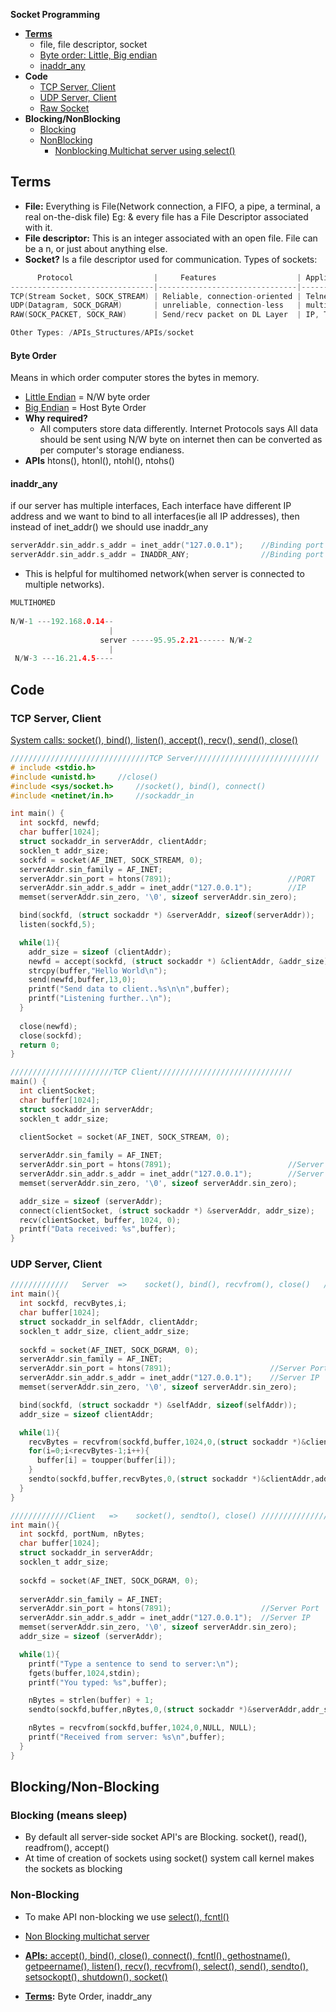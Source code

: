 **Socket Programming**
- **[Terms](#t)**
  - file, file descriptor, socket
  - [Byte order: Little, Big endian](#bo)
  - [inaddr_any](#ia)
- **Code**
  - [TCP Server, Client](#t)
  - [UDP Server, Client](#u)
  - [Raw Socket](raw_socket.md)
- **Blocking/NonBlocking**
  - [Blocking](#b)
  - [NonBlocking](#nb)
    - [Nonblocking Multichat server using select()](nonblocking_multichat_server.md)

<a name=t></a>
## Terms
- **File:** Everything is File(Network connection, a FIFO, a pipe, a terminal, a real on-the-disk file) Eg: & every file has a File Descriptor associated with it. 
- **File descriptor:** This is an integer associated with an open file. File can be a n, or just about anything else.
- **Socket?** Is a file descriptor used for communication. Types of sockets:
```c
      Protocol                  |     Features                  | Applications using
--------------------------------|-------------------------------|---------------------------
TCP(Stream Socket, SOCK_STREAM) | Reliable, connection-oriented | Telnet, HTTP
UDP(Datagram, SOCK_DGRAM)       | unreliable, connection-less   | multiplayer games, streaming audio, video conferencing, TFTP
RAW(SOCK_PACKET, SOCK_RAW)      | Send/recv packet on DL Layer  | IP, Transport, Application Headers are placed by the Application only

Other Types: /APIs_Structures/APIs/socket
```
<a name=bo></a>
#### Byte Order
Means in which order computer stores the bytes in memory.
- [Little Endian](/Languages/Programming_Languages/C/Bitwise) = N/W byte order
- [Big Endian](/Languages/Programming_Languages/C/Bitwise) = Host Byte Order
- **Why required?** 
  - All computers store data differently. Internet Protocols says All data should be sent using N/W byte on internet then can be converted as per computer's storage endianess.
- **APIs** htons(), htonl(), ntohl(), ntohs()
<a name=ia></a>
#### inaddr_any
if our server has multiple interfaces, Each interface have different IP address and we want to bind to all interfaces(ie all IP addresses), then instead of inet_addr() we should use inaddr_any
```c
serverAddr.sin_addr.s_addr = inet_addr("127.0.0.1");    //Binding port to localhost(127.0.0.1)
serverAddr.sin_addr.s_addr = INADDR_ANY;                //Binding port to all available IPs
```
- This is helpful for multihomed network(when server is connected to multiple networks).
```c
MULTIHOMED
  
N/W-1 ---192.168.0.14--
                      |
                    server -----95.95.2.21------ N/W-2
                      |
 N/W-3 ---16.21.4.5----
```

## Code
<a name=t></a>
### TCP Server, Client
[System calls: socket(), bind(), listen(), accept(), recv(), send(), close()](APIs_Structures/APIs/)
```c
///////////////////////////////TCP Server////////////////////////////
# include <stdio.h>
#include <unistd.h>     //close()
#include <sys/socket.h>     //socket(), bind(), connect()
#include <netinet/in.h>     //sockaddr_in

int main() {
  int sockfd, newfd;        
  char buffer[1024];        
  struct sockaddr_in serverAddr, clientAddr;        
  socklen_t addr_size;
  sockfd = socket(AF_INET, SOCK_STREAM, 0);
  serverAddr.sin_family = AF_INET;
  serverAddr.sin_port = htons(7891);                          //PORT
  serverAddr.sin_addr.s_addr = inet_addr("127.0.0.1");        //IP
  memset(serverAddr.sin_zero, '\0', sizeof serverAddr.sin_zero);

  bind(sockfd, (struct sockaddr *) &serverAddr, sizeof(serverAddr));
  listen(sockfd,5);        

  while(1){
    addr_size = sizeof (clientAddr);                
    newfd = accept(sockfd, (struct sockaddr *) &clientAddr, &addr_size);                
    strcpy(buffer,"Hello World\n");                
    send(newfd,buffer,13,0);            
    printf("Send data to client..%s\n\n",buffer);
    printf("Listening further..\n");
  }
  
  close(newfd);
  close(sockfd);
  return 0;
}

///////////////////////TCP Client//////////////////////////////
main() {
  int clientSocket;        
  char buffer[1024];        
  struct sockaddr_in serverAddr;        
  socklen_t addr_size;
  
  clientSocket = socket(AF_INET, SOCK_STREAM, 0);

  serverAddr.sin_family = AF_INET;        
  serverAddr.sin_port = htons(7891);                          //Server Port
  serverAddr.sin_addr.s_addr = inet_addr("127.0.0.1");        //Server IP
  memset(serverAddr.sin_zero, '\0', sizeof serverAddr.sin_zero);            

  addr_size = sizeof (serverAddr);        
  connect(clientSocket, (struct sockaddr *) &serverAddr, addr_size);
  recv(clientSocket, buffer, 1024, 0);        
  printf("Data received: %s",buffer);
}
```

<a name=u></a>
### UDP Server, Client
```c
/////////////   Server  =>    socket(), bind(), recvfrom(), close()   ////////////////////
int main(){
  int sockfd, recvBytes,i;          
  char buffer[1024];          
  struct sockaddr_in selfAddr, clientAddr;         
  socklen_t addr_size, client_addr_size;
  
  sockfd = socket(AF_INET, SOCK_DGRAM, 0);
  serverAddr.sin_family = AF_INET;          
  serverAddr.sin_port = htons(7891);                      //Server Port
  serverAddr.sin_addr.s_addr = inet_addr("127.0.0.1");    //Server IP
  memset(serverAddr.sin_zero, '\0', sizeof serverAddr.sin_zero);

  bind(sockfd, (struct sockaddr *) &selfAddr, sizeof(selfAddr));          
  addr_size = sizeof clientAddr;

  while(1){            
    recvBytes = recvfrom(sockfd,buffer,1024,0,(struct sockaddr *)&clientAddr, &addr_size);
    for(i=0;i<recvBytes-1;i++){    
      buffer[i] = toupper(buffer[i]);    
    }
    sendto(sockfd,buffer,recvBytes,0,(struct sockaddr *)&clientAddr,addr_size);
  }
}

/////////////Client   =>    socket(), sendto(), close() /////////////////////////////////
int main(){
  int sockfd, portNum, nBytes;  
  char buffer[1024];  
  struct sockaddr_in serverAddr;  
  socklen_t addr_size;
  
  sockfd = socket(AF_INET, SOCK_DGRAM, 0);
  
  serverAddr.sin_family = AF_INET;  
  serverAddr.sin_port = htons(7891);                    //Server Port
  serverAddr.sin_addr.s_addr = inet_addr("127.0.0.1");  //Server IP
  memset(serverAddr.sin_zero, '\0', sizeof serverAddr.sin_zero);  
  addr_size = sizeof (serverAddr);    

  while(1){
    printf("Type a sentence to send to server:\n");    
    fgets(buffer,1024,stdin);    
    printf("You typed: %s",buffer);

    nBytes = strlen(buffer) + 1;    
    sendto(sockfd,buffer,nBytes,0,(struct sockaddr *)&serverAddr,addr_size);    

    nBytes = recvfrom(sockfd,buffer,1024,0,NULL, NULL);       
    printf("Received from server: %s\n",buffer);
  }
}
```

## Blocking/Non-Blocking
<a name=b></a>
### Blocking (means sleep)
- By default all server-side socket API's are Blocking. socket(), read(), readfrom(), accept()
- At time of creation of sockets using socket() system call kernel makes the sockets as blocking

<a name=nb></a>
### Non-Blocking
- To make API non-blocking we use [select(), fcntl()](APIs_Structures)
- [Non Blocking multichat server](nonblocking_multichat_server.md)

- [**APIs:** accept(), bind(), close(), connect(), fcntl(), gethostname(), getpeername(), listen(), recv(), recvfrom(), select(), send(), sendto(), setsockopt(), shutdown(), socket()](APIs_Structures)
- **[Terms](Terms):** Byte Order, inaddr_any
